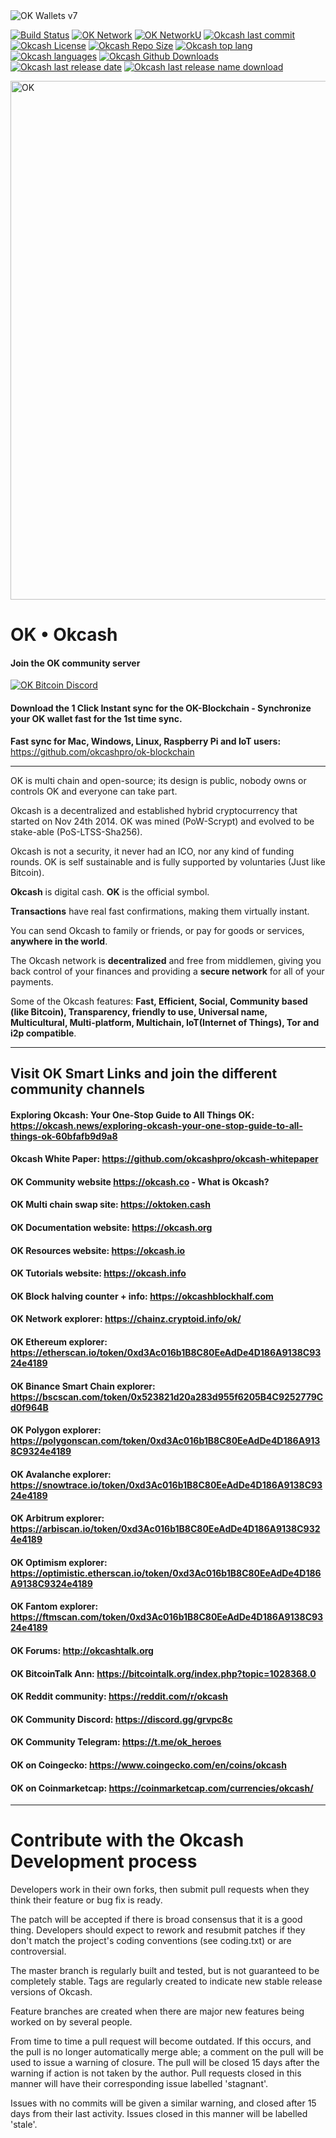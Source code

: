 
<img alt="OK Wallets v7" src="https://i.imgur.com/UZY6MAz.png">

[![Build Status](https://img.shields.io/badge/build-success-gre.svg?style=flat-square)](https://github.com/okcashpro/okcash) [![OK Network](https://img.shields.io/badge/network%20status-stable-brightgreen.svg?style=flat-square)](http://explorer.okcash.co) [![OK NetworkU](https://img.shields.io/badge/network%20uptime-100%25-gre.svg?style=flat-square)](http://explorer.okcash.co) [![Okcash last commit](https://img.shields.io/github/last-commit/okcashpro/okcash?style=flat-square)](https://github.com/okcashpro/okcash) [![Okcash License](https://img.shields.io/github/license/okcashpro/okcash?color=green&style=flat-square)](https://github.com/okcashpro/okcash/blob/master/COPYING) [![Okcash Repo Size](https://img.shields.io/github/repo-size/okcashpro/okcash?style=flat-square)](https://github.com/okcashpro/okcash) [![Okcash top lang](https://img.shields.io/github/languages/top/okcashpro/okcash?style=flat-square)](https://github.com/okcashpro/okcash) [![Okcash languages](https://img.shields.io/github/languages/count/okcashpro/okcash?style=flat-square)](https://github.com/okcashpro/okcash) [![Okcash Github Downloads](https://img.shields.io/github/downloads/okcashpro/okcash/total.svg?style=flat-square)](https://github.com/okcashpro/okcash) 
[![Okcash last release date](https://img.shields.io/github/release-date/okcashpro/okcash?label=latest%20release&style=flat-square)](https://github.com/okcashpro/okcash/releases/latest) [![Okcash last release name download](https://img.shields.io/github/v/release/okcashpro/okcash?label=release%20download&style=flat-square)](https://github.com/okcashpro/okcash/releases/latest)

<img src="https://media0.giphy.com/media/jQ4XBuu2FXFJyzfqie/giphy.gif" alt="OK" width="830">

# OK • Okcash

#### Join the OK community server

[![OK Bitcoin Discord](https://img.shields.io/discord/213747404745211904?label=discord&style=flat-square)](https://discord.gg/okcash)

#### Download the 1 Click Instant sync for the OK-Blockchain - Synchronize your OK wallet fast for the 1st time sync.
**Fast sync for Mac, Windows, Linux, Raspberry Pi and IoT users:** https://github.com/okcashpro/ok-blockchain

--------------------

OK is multi chain and open-source; its design is public, nobody owns or controls OK and everyone can take part. 

Okcash is a decentralized and established hybrid cryptocurrency that started on Nov 24th 2014. OK was mined (PoW-Scrypt) and evolved to be stake-able (PoS-LTSS-Sha256). 

Okcash is not a security, it never had an ICO, nor any kind of funding rounds. OK is self sustainable and is fully supported by voluntaries (Just like Bitcoin).

**Okcash** is digital cash. **OK** is the official symbol. 

**Transactions** have real fast confirmations, making them virtually instant. 

You can send Okcash to family or friends, or pay for goods or services, **anywhere in the world**.

The Okcash network is **decentralized** and free from middlemen, giving you back control of your finances and providing a **secure network** for all of your payments. 

Some of the Okcash features: **Fast, Efficient, Social, Community based (like Bitcoin), Transparency, friendly to use, Universal name, Multicultural, Multi-platform, Multichain, IoT(Internet of Things), Tor and i2p compatible**.

--------------------

## Visit OK Smart Links and join the different community channels

#### Exploring Okcash: Your One-Stop Guide to All Things OK: https://okcash.news/exploring-okcash-your-one-stop-guide-to-all-things-ok-60bfafb9d9a8

#### Okcash White Paper: https://github.com/okcashpro/okcash-whitepaper

#### OK Community website  https://okcash.co - What is Okcash?

#### OK Multi chain swap site: https://oktoken.cash

#### OK Documentation website:  https://okcash.org

#### OK Resources website:  https://okcash.io

#### OK Tutorials website:  https://okcash.info

#### OK Block halving counter + info:  https://okcashblockhalf.com

#### OK Network explorer:  https://chainz.cryptoid.info/ok/

#### OK Ethereum explorer:  https://etherscan.io/token/0xd3Ac016b1B8C80EeAdDe4D186A9138C9324e4189

#### OK Binance Smart Chain explorer:  https://bscscan.com/token/0x523821d20a283d955f6205B4C9252779Cd0f964B

#### OK Polygon explorer:  https://polygonscan.com/token/0xd3Ac016b1B8C80EeAdDe4D186A9138C9324e4189

#### OK Avalanche explorer:  https://snowtrace.io/token/0xd3Ac016b1B8C80EeAdDe4D186A9138C9324e4189

#### OK Arbitrum explorer:  https://arbiscan.io/token/0xd3Ac016b1B8C80EeAdDe4D186A9138C9324e4189

#### OK Optimism explorer:  https://optimistic.etherscan.io/token/0xd3Ac016b1B8C80EeAdDe4D186A9138C9324e4189

#### OK Fantom explorer:  https://ftmscan.com/token/0xd3Ac016b1B8C80EeAdDe4D186A9138C9324e4189

#### OK Forums:  http://okcashtalk.org

#### OK BitcoinTalk Ann: https://bitcointalk.org/index.php?topic=1028368.0

#### OK Reddit community: https://reddit.com/r/okcash

#### OK Community Discord: https://discord.gg/grvpc8c

#### OK Community Telegram: https://t.me/ok_heroes

#### OK on Coingecko: https://www.coingecko.com/en/coins/okcash

#### OK on Coinmarketcap: https://coinmarketcap.com/currencies/okcash/

-------------------

# Contribute with the Okcash Development process

Developers work in their own forks, then submit pull requests when
they think their feature or bug fix is ready.

The patch will be accepted if there is broad consensus that it is a
good thing.  Developers should expect to rework and resubmit patches
if they don't match the project's coding conventions (see coding.txt)
or are controversial.

The master branch is regularly built and tested, but is not guaranteed
to be completely stable. Tags are regularly created to indicate new
stable release versions of Okcash.

Feature branches are created when there are major new features being
worked on by several people.

From time to time a pull request will become outdated. If this occurs, and
the pull is no longer automatically merge able; a comment on the pull will
be used to issue a warning of closure. The pull will be closed 15 days
after the warning if action is not taken by the author. Pull requests closed
in this manner will have their corresponding issue labelled 'stagnant'.

Issues with no commits will be given a similar warning, and closed after
15 days from their last activity. Issues closed in this manner will be 
labelled 'stale'.


